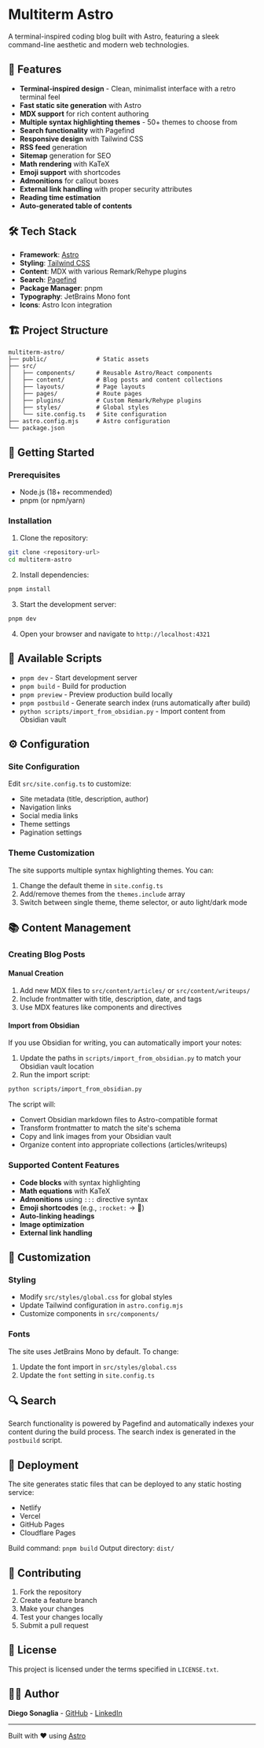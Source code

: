 # Multiterm Astro

A terminal-inspired coding blog built with Astro, featuring a sleek command-line aesthetic and modern web technologies.

## 🚀 Features

- **Terminal-inspired design** - Clean, minimalist interface with a retro terminal feel
- **Fast static site generation** with Astro
- **MDX support** for rich content authoring
- **Multiple syntax highlighting themes** - 50+ themes to choose from
- **Search functionality** with Pagefind
- **Responsive design** with Tailwind CSS
- **RSS feed** generation
- **Sitemap** generation for SEO
- **Math rendering** with KaTeX
- **Emoji support** with shortcodes
- **Admonitions** for callout boxes
- **External link handling** with proper security attributes
- **Reading time estimation**
- **Auto-generated table of contents**

## 🛠️ Tech Stack

- **Framework**: [Astro](https://astro.build/)
- **Styling**: [Tailwind CSS](https://tailwindcss.com/)
- **Content**: MDX with various Remark/Rehype plugins
- **Search**: [Pagefind](https://pagefind.app/)
- **Package Manager**: pnpm
- **Typography**: JetBrains Mono font
- **Icons**: Astro Icon integration

## 🏗️ Project Structure

```
multiterm-astro/
├── public/              # Static assets
├── src/
│   ├── components/      # Reusable Astro/React components
│   ├── content/         # Blog posts and content collections
│   ├── layouts/         # Page layouts
│   ├── pages/           # Route pages
│   ├── plugins/         # Custom Remark/Rehype plugins
│   ├── styles/          # Global styles
│   └── site.config.ts   # Site configuration
├── astro.config.mjs     # Astro configuration
└── package.json
```

## 🚦 Getting Started

### Prerequisites

- Node.js (18+ recommended)
- pnpm (or npm/yarn)

### Installation

1. Clone the repository:
```bash
git clone <repository-url>
cd multiterm-astro
```

2. Install dependencies:
```bash
pnpm install
```

3. Start the development server:
```bash
pnpm dev
```

4. Open your browser and navigate to `http://localhost:4321`

## 📝 Available Scripts

- `pnpm dev` - Start development server
- `pnpm build` - Build for production
- `pnpm preview` - Preview production build locally
- `pnpm postbuild` - Generate search index (runs automatically after build)
- `python scripts/import_from_obsidian.py` - Import content from Obsidian vault

## ⚙️ Configuration

### Site Configuration

Edit `src/site.config.ts` to customize:

- Site metadata (title, description, author)
- Navigation links
- Social media links
- Theme settings
- Pagination settings

### Theme Customization

The site supports multiple syntax highlighting themes. You can:

1. Change the default theme in `site.config.ts`
2. Add/remove themes from the `themes.include` array
3. Switch between single theme, theme selector, or auto light/dark mode

## 📚 Content Management

### Creating Blog Posts

#### Manual Creation

1. Add new MDX files to `src/content/articles/` or `src/content/writeups/`
2. Include frontmatter with title, description, date, and tags
3. Use MDX features like components and directives

#### Import from Obsidian

If you use Obsidian for writing, you can automatically import your notes:

1. Update the paths in `scripts/import_from_obsidian.py` to match your Obsidian vault location
2. Run the import script:
```bash
python scripts/import_from_obsidian.py
```

The script will:
- Convert Obsidian markdown files to Astro-compatible format
- Transform frontmatter to match the site's schema
- Copy and link images from your Obsidian vault
- Organize content into appropriate collections (articles/writeups)

### Supported Content Features

- **Code blocks** with syntax highlighting
- **Math equations** with KaTeX
- **Admonitions** using `:::` directive syntax
- **Emoji shortcodes** (e.g., `:rocket:` → 🚀)
- **Auto-linking headings**
- **Image optimization**
- **External link handling**

## 🎨 Customization

### Styling

- Modify `src/styles/global.css` for global styles
- Update Tailwind configuration in `astro.config.mjs`
- Customize components in `src/components/`

### Fonts

The site uses JetBrains Mono by default. To change:

1. Update the font import in `src/styles/global.css`
2. Update the `font` setting in `site.config.ts`

## 🔍 Search

Search functionality is powered by Pagefind and automatically indexes your content during the build process. The search index is generated in the `postbuild` script.

## 📱 Deployment

The site generates static files that can be deployed to any static hosting service:

- Netlify
- Vercel
- GitHub Pages
- Cloudflare Pages

Build command: `pnpm build`
Output directory: `dist/`

## 🤝 Contributing

1. Fork the repository
2. Create a feature branch
3. Make your changes
4. Test your changes locally
5. Submit a pull request

## 📄 License

This project is licensed under the terms specified in `LICENSE.txt`.

## 👨‍💻 Author

**Diego Sonaglia** - [GitHub](https://github.com/di3go-sona) - [LinkedIn](https://www.linkedin.com/in/dsona/)

---

Built with ❤️ using [Astro](https://astro.build/)